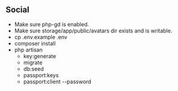 ## Social

- Make sure php-gd is enabled.
- Make sure storage/app/public/avatars dir exists and is writable.
- cp .env.example .env
- composer install
- php artisan 
    - key:generate
    - migrate
    - db:seed
    - passport:keys
    - passport:client --password

